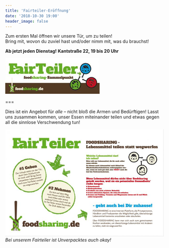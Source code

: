 ```yaml
---
title: 'Fairteiler-Eröffnung'
date: '2018-10-30 19:00'
header_image: false
---
```


Zum ersten Mal öffnen wir unsere Tür, um zu teilen! <br>
Bring mit, wovon du zuviel hast und/oder nimm mit, was du brauchst!

**Ab jetzt jeden Dienstag!**
**Kantstraße 22, 19 bis 20 Uhr**

![](fairteiler_small.jpg)

===

Dies ist ein Angebot für _alle_ – nicht bloß die Armen und Bedürftigen! Lasst uns zusammen kommen, unser Essen miteinander teilen und etwas gegen all die sinnlose Verschwendung tun!

![](fairteiler_info.jpg)<br>
_Bei unserem Fairteiler ist Unverpacktes auch okay!_
